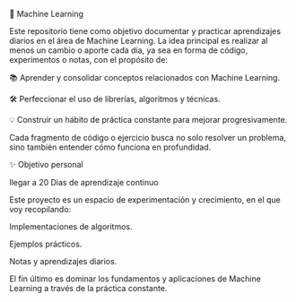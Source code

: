 🚀 Machine Learning

Este repositorio tiene como objetivo documentar y practicar aprendizajes diarios en el área de Machine Learning.
La idea principal es realizar al menos un cambio o aporte cada día, ya sea en forma de código, experimentos o notas, con el propósito de:

📚 Aprender y consolidar conceptos relacionados con Machine Learning.

🛠️ Perfeccionar el uso de librerías, algoritmos y técnicas.

💡 Construir un hábito de práctica constante para mejorar progresivamente.

Cada fragmento de código o ejercicio busca no solo resolver un problema, sino también entender cómo funciona en profundidad.

✨ Objetivo personal

llegar a 20 Dias de aprendizaje continuo

Este proyecto es un espacio de experimentación y crecimiento, en el que voy recopilando:

Implementaciones de algoritmos.

Ejemplos prácticos.

Notas y aprendizajes diarios.

El fin último es dominar los fundamentos y aplicaciones de Machine Learning a través de la práctica constante.
